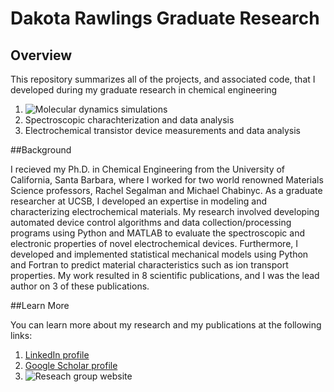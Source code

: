 # Dakota Rawlings Graduate Research

## Overview

This repository summarizes all of the projects, and associated code, that I developed during my graduate research in chemical engineering
1. ![Molecular dynamics simulations](/statistical_mechanical_modeling)
2. Spectroscopic charachterization and data analysis
3. Electrochemical transistor device measurements and data analysis

##Background

I recieved my Ph.D. in Chemical Engineering from the University of California, Santa Barbara, where I worked for two world renowned Materials Science professors, Rachel Segalman and Michael Chabinyc. As a graduate researcher at UCSB, I developed an expertise in modeling and characterizing electrochemical materials. My research involved developing automated device control algorithms and data collection/processing programs using Python and MATLAB to evaluate the spectroscopic and electronic properties of novel electrochemical devices. Furthermore, I developed and implemented statistical mechanical models using Python and Fortran to predict material characteristics such as ion transport properties. My work resulted in 8 scientific publications, and I was the lead author on 3 of these publications.  

##Learn More

You can learn more about my research and my publications at the following links:

1. [LinkedIn profile](https://www.linkedin.com/in/dakotarawlings/)
2. [Google Scholar profile](https://scholar.google.com/citations?view_op=list_works&hl=en&hl=en&user=X_x46vUAAAAJ)
3. ![Reseach group website](http://www.segalman.mrl.ucsb.edu/)
